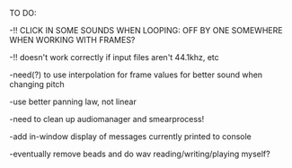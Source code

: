 
 
TO DO:

-!! CLICK IN SOME SOUNDS WHEN LOOPING: OFF BY ONE SOMEWHERE WHEN WORKING WITH FRAMES?

-!! doesn't work correctly if input files aren't 44.1khz, etc


-need(?) to use interpolation for frame values for better sound when changing pitch

-use better panning law, not linear

-need to clean up audiomanager and smearprocess!

-add in-window display of messages currently printed to console

-eventually remove beads and do wav reading/writing/playing myself?
